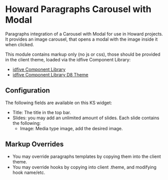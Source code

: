# Howard Paragraphs Carousel with Modal

Paragraphs integration of a Carousel with Modal for use in Howard projects. It provides an image carousel, that opens a modal with the image inside it when clicked.

This module contains markup only (no js or css), those should be provided in the client theme, loaded via the idfive Component Library:

 - [idfive Component Library](https://bitbucket.org/idfivellc/idfive-component-library)
 - [idfive Component Library D8 Theme](https://bitbucket.org/idfivellc/idfive-component-library-d8-theme)

## Configuration
The following fields are available on this KS widget:
 - Title: The title in the top bar.
 - Slides: you may add an unlimited amount of slides. Each slide contains the following:
    - Image: Media type image, add the desired image.

## Markup Overrides
- You may override paragraphs templates by copying them into the client theme.
- You may override hooks by copying into client .theme, and modifying hook name/etc.
